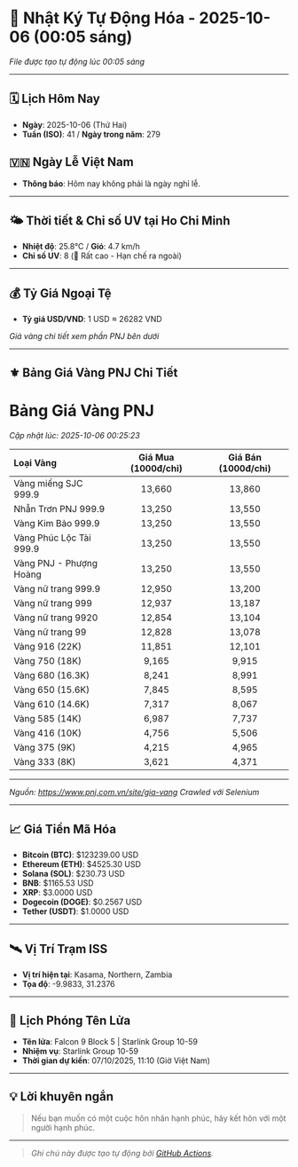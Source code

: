 # 🚀 Nhật Ký Tự Động Hóa - 2025-10-06 (00:05 sáng)

*File được tạo tự động lúc 00:05 sáng*

---
<!-- CALENDAR-MODULE -->
## 🗓️ Lịch Hôm Nay
- **Ngày**: 2025-10-06 (Thứ Hai)
- **Tuần (ISO)**: 41 / **Ngày trong năm**: 279

<!-- HOLIDAY-MODULE -->
## 🇻🇳 Ngày Lễ Việt Nam
- **Thông báo**: Hôm nay không phải là ngày nghỉ lễ.

---
<!-- WEATHER-UV-MODULE -->
## 🌤️ Thời tiết & Chỉ số UV tại Ho Chi Minh
- **Nhiệt độ**: 25.8°C / **Gió**: 4.7 km/h
- **Chỉ số UV**: 8 (🔴 Rất cao - Hạn chế ra ngoài)

---
<!-- FINANCE-MODULE -->
## 💰 Tỷ Giá Ngoại Tệ
- **Tỷ giá USD/VND**: 1 USD ≈ 26282 VND

*Giá vàng chi tiết xem phần PNJ bên dưới*

---
<!-- PNJ-GOLD-MODULE -->
## ⚜️ Bảng Giá Vàng PNJ Chi Tiết

# Bảng Giá Vàng PNJ
*Cập nhật lúc: 2025-10-06 00:25:23*

| Loại Vàng | Giá Mua (1000đ/chỉ) | Giá Bán (1000đ/chỉ) |
|:---|:---:|:---:|
| Vàng miếng SJC 999.9 | 13,660 | 13,860 |
| Nhẫn Trơn PNJ 999.9 | 13,250 | 13,550 |
| Vàng Kim Bảo 999.9 | 13,250 | 13,550 |
| Vàng Phúc Lộc Tài 999.9 | 13,250 | 13,550 |
| Vàng PNJ - Phượng Hoàng | 13,250 | 13,550 |
| Vàng nữ trang 999.9 | 12,950 | 13,200 |
| Vàng nữ trang 999 | 12,937 | 13,187 |
| Vàng nữ trang 9920 | 12,854 | 13,104 |
| Vàng nữ trang 99 | 12,828 | 13,078 |
| Vàng 916 (22K) | 11,851 | 12,101 |
| Vàng 750 (18K) | 9,165 | 9,915 |
| Vàng 680 (16.3K) | 8,241 | 8,991 |
| Vàng 650 (15.6K) | 7,845 | 8,595 |
| Vàng 610 (14.6K) | 7,317 | 8,067 |
| Vàng 585 (14K) | 6,987 | 7,737 |
| Vàng 416 (10K) | 4,756 | 5,506 |
| Vàng 375 (9K) | 4,215 | 4,965 |
| Vàng 333 (8K) | 3,621 | 4,371 |

---
*Nguồn: https://www.pnj.com.vn/site/gia-vang*
*Crawled với Selenium*

---
<!-- CRYPTO-MODULE -->
## 📈 Giá Tiền Mã Hóa
- **Bitcoin (BTC)**: $123239.00 USD
- **Ethereum (ETH)**: $4525.30 USD
- **Solana (SOL)**: $230.73 USD
- **BNB**: $1165.53 USD
- **XRP**: $3.0000 USD
- **Dogecoin (DOGE)**: $0.2567 USD
- **Tether (USDT)**: $1.0000 USD

---
<!-- ISS-MODULE -->
## 🛰️ Vị Trí Trạm ISS
- **Vị trí hiện tại**: Kasama, Northern, Zambia
- **Tọa độ**: -9.9833, 31.2376

---
<!-- LAUNCH-MODULE -->
## 🚀 Lịch Phóng Tên Lửa
- **Tên lửa**: Falcon 9 Block 5 | Starlink Group 10-59
- **Nhiệm vụ**: Starlink Group 10-59
- **Thời gian dự kiến**: 07/10/2025, 11:10 (Giờ Việt Nam)

---
<!-- ADVICE-MODULE -->
## 💡 Lời khuyên ngắn
> Nếu bạn muốn có một cuộc hôn nhân hạnh phúc, hãy kết hôn với một người hạnh phúc.

---
<!-- FOOTER-MODULE -->
> *Ghi chú này được tạo tự động bởi [GitHub Actions](https://github.com/features/actions).*
